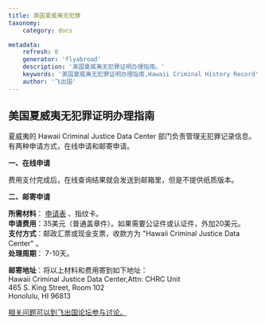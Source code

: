 ```yaml
---
title: 美国夏威夷无犯罪
taxonomy:
    category: docs

metadata:
    refresh: 0
    generator: 'flyabroad'
    description: '美国夏威夷无犯罪证明办理指南。'
    keywords: '美国夏威夷无犯罪证明办理指南,Hawaii Criminal History Record'
    author: '飞出国'
---
```


## 美国夏威夷无犯罪证明办理指南


夏威夷的 Hawaii Criminal Justice Data Center 部门负责管理无犯罪记录信息。有两种申请方式，在线申请和邮寄申请。

**一、在线申请**

费用支付完成后，在线查询结果就会发送到邮箱里，但是不提供纸质版本。

**二、邮寄申请**

**所需材料**： [申请表](http://ag.hawaii.gov/hcjdc/files/2013/02/chrc_2012-06.pdf) 、指纹卡。  
**申请费用**：35美元（普通盖章件）。如果需要公证件或认证件，外加20美元。  
**支付方式**：邮政汇票或现金支票，收款方为 "Hawaii Criminal Justice Data Center" 。  
**处理周期**： 7-10天。  

**邮寄地址**：将以上材料和费用寄到如下地址：  
Hawaii Criminal Justice Data Center,Attn: CHRC Unit  
465 S. King Street, Room 102  
Honolulu, HI 96813

[相关问题可以到飞出国论坛参与讨论。](http://bbs.fcgvisa.com/t/17399?target=_blank)